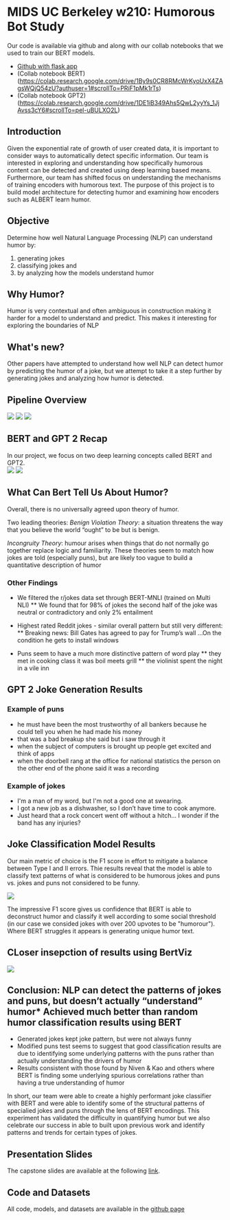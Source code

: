 # MIDS UC Berkeley w210: Humorous Bot Study

Our code is available via github and along with our collab notebooks that we used to train our BERT models. 
- [Github with flask app](https://github.com/jlee-snn/w210-capstone-humorbot)
- (Collab notebook BERT)(https://colab.research.google.com/drive/1By9s0CR8RMcWrKyoUxX4ZAgsWQjQ54zU?authuser=1#scrollTo=PRiF1pMk1rTs)
- (Collab notebook GPT2)(https://colab.research.google.com/drive/1DE1iB349Ahs5QwL2yyYs_1JjAvss3cY6#scrollTo=pel-uBULXO2L)


## Introduction
Given the exponential rate of growth of user created data, it is important to consider ways to automatically detect specific information. Our team is interested in exploring and understanding how specifically humorous content can be detected and created using deep learning based means. Furthermore, our team has shifted focus on understanding the mechanisms of training encoders with humorous text.  The purpose of this project is to build model architecture for detecting humor and examining how encoders such as ALBERT learn humor.


## Objective
Determine how well Natural Language Processing (NLP) can understand humor by: 
1. generating jokes
2. classifying jokes and 
3. by analyzing how the models understand humor 

## Why Humor?
Humor is very contextual and often ambiguous in construction making it harder for a model to understand and predict. This makes it interesting for exploring the boundaries of NLP

## What's new?
Other papers have attempted to understand how well NLP can detect humor by predicting the humor of a joke, but we attempt to take it a step further by generating jokes and analyzing how humor is detected.

## Pipeline Overview
![](pipelineoverview.PNG)
![](pipieline1.PNG)
![](pipielinew.PNG)


## BERT and GPT 2 Recap

In our project, we focus on two deep learning concepts called BERT and GPT2.  
![](bewvsgpt.PNG)
![](howbertworks.PNG)

## What Can Bert Tell Us About Humor?
Overall, there is no universally agreed upon theory of humor. 

Two leading theories:
*Benign Violation Theory*: a situation threatens the way that you believe the world “ought” to be but is benign.

*Incongruity Theory*: humour arises when things that do not normally go together replace logic and familiarity.
These theories seem to match how jokes are told (especially puns), but are likely too vague to build a quantitative description of humor

### Other Findings

* We filtered the r/jokes data set through BERT-MNLI (trained on Multi NLI) 
** We found that for 98% of jokes the second half of the joke was neutral or contradictory and only 2% entailment
* Highest rated Reddit jokes - similar overall pattern but still very different:
** Breaking news: Bill Gates has agreed to pay for Trump’s wall …On the condition he gets to install windows

* Puns seem to have a much more distinctive pattern of word play
** they met in cooking class it was boil meets grill
** the violinist spent the night in a vile inn

## GPT 2 Joke Generation Results

### Example of puns
* he must have been the most trustworthy of all bankers because he could tell you when he had made his money
* that was a bad breakup she said but i saw through it
* when the subject of computers is brought up people get excited and think of apps
* when the doorbell rang at the office for national statistics the person on the other end of the phone said it was a recording

### Example of jokes
* I'm a man of my word, but I'm not a good one at swearing.
* I got a new job as a dishwasher, so I don’t have time to cook anymore.
* Just heard that a rock concert went off without a hitch... I wonder if the band has any injuries?


## Joke Classification Model Results 

Our main metric of choice is the F1 score in effort to mitigate a balance between Type I and II errors.  Thie results reveal that the model is able to classify text patterns of what is considered to be humorous jokes and puns vs. jokes and puns not considered to be funny.

![](resultsmodel.PNG)

The impressive F1 score gives us confidence that BERT is able to deconstruct humor and classify it well according to some social threshold (in our case we consided jokes with over 200 upvotes to be "humorour").  Where BERT struggles it appears is generating unique humor text.  


## CLoser insepction of results using BertViz
![](visualizingmodel.PNG)


## Conclusion: NLP can detect the patterns of jokes and puns, but doesn’t actually “understand” humor* Achieved much better than random humor classification results using BERT
* Generated jokes kept joke pattern, but were not always funny
* Modified puns test seems to suggest that good classification results are due to identifying some underlying patterns with the puns rather than actually understanding the drivers of humor
* Results consistent with those found by Niven & Kao and others where BERT is finding some underlying spurious correlations rather than having a true understanding of humor

In short, our team were able to create a highly performant joke classifier with BERT and were able to identify some of the structural patterns of specialied jokes and puns through the lens of BERT encodings.  This experiment has validated the difficulty in quantifying humor but we also celebrate our success in able to built upon previous work and identify patterns and trends for certain types of jokes. 


## Presentation Slides

The capstone slides are available at the following [link](https://docs.google.com/presentation/d/1BGM3b4JsK3tZTZTr8ENrGJCulL47lvL5IWv2oeyJutA/edit#slide=id.g8367136ab1_1_24).

## Code and Datasets

All code, models, and datasets are available in the [github page](https://github.com/jlee-snn/w210-capstone-humorbot)
